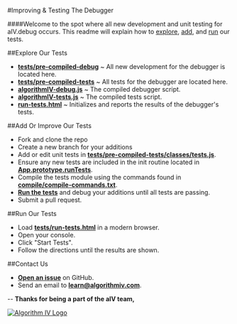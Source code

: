 #Improving & Testing The Debugger

####Welcome to the spot where all new development and unit testing for aIV.debug occurs. This readme will explain how to [explore](#explore), [add](#add), and [run](#run) our tests.


##<a name="explore"></a>Explore Our Tests
- **[tests/pre-compiled-debug](https://github.com/imaginate/algorithmIV-javascript-debugger/tree/master/tests/pre-compiled-debug)** ~ All new development for the debugger is located here.
- **[tests/pre-compiled-tests](https://github.com/imaginate/algorithmIV-javascript-debugger/tree/master/tests/pre-compiled-tests)** ~ All tests for the debugger are located here.
- **[algorithmIV-debug.js](https://github.com/imaginate/algorithmIV-javascript-debugger/blob/master/tests/algorithmIV-debug.js)** ~ The compiled debugger script.
- **[algorithmIV-tests.js](https://github.com/imaginate/algorithmIV-javascript-debugger/blob/master/tests/algorithmIV-debug.js)** ~ The compiled tests script.
- **[run-tests.html](https://github.com/imaginate/algorithmIV-javascript-debugger/blob/master/tests/run-tests.html)** ~ Initializes and reports the results of the debugger's tests.


##<a name="add"></a>Add Or Improve Our Tests
- Fork and clone the repo
- Create a new branch for your additions
- Add or edit unit tests in **[tests/pre-compiled-tests/classes/tests.js](https://github.com/imaginate/algorithmIV-javascript-debugger/blob/master/tests/pre-compiled-testsclasses/tests.js)**.
- Ensure any new tests are included in the init routine located in **[App.prototype.runTests](https://github.com/imaginate/algorithmIV-javascript-debugger/blob/e05c3806325013af5b03c2c7f68726d34138bdc2/tests/pre-compiled-tests/classes/app.js#L90-94)**.
- Compile the tests module using the commands found in **[compile/compile-commands.txt](https://github.com/imaginate/algorithmIV-javascript-debugger/blob/e05c3806325013af5b03c2c7f68726d34138bdc2/compile/compile-commands.txt#L41-78)**.
- **[Run the tests](#run)** and debug your additions until all tests are passing.
- Submit a pull request.


##<a name="run"></a>Run Our Tests
- Load **[tests/run-tests.html](https://github.com/imaginate/algorithmIV-javascript-debugger/blob/master/tests/run-tests.html)** in a modern browser.
- Open your console.
- Click "Start Tests".
- Follow the directions until the results are shown.


##Contact Us
- **[Open an issue](https://github.com/imaginate/algorithmIV-javascript-debugger/issues)** on GitHub.
- Send an email to **[learn@algorithmiv.com](mailto:learn@algorithmiv.com)**.

--
**Thanks for being a part of the aIV team,**

<a href="http://www.algorithmiv.com"><img src="http://www.algorithmiv.com/images/aIV-logo.png" alt="Algorithm IV Logo" /></a>